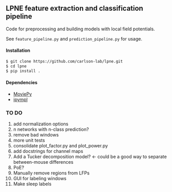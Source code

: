 ## LPNE feature extraction and classification pipeline

Code for preprocessing and building models with local field potentials.

See `feature_pipeline.py` and `prediction_pipeline.py` for usage.

#### Installation

```bash
$ git clone https://github.com/carlson-lab/lpne.git
$ cd lpne
$ pip install .
```

#### Dependencies
* [MoviePy](https://github.com/Zulko/moviepy)
* [ipympl](https://github.com/matplotlib/ipympl)


### TO DO
1. add normalization options
2. n networks with n-class prediction?
4. remove bad windows
5. more unit tests
6. consolidate plot_factor.py and plot_power.py
7. add docstrings for channel maps
9. Add a Tucker decomposition model? <- could be a good way to separate
   between-mouse differences
10. PoE?
12. Manually remove regions from LFPs
13. GUI for labeling windows
14. Make sleep labels
